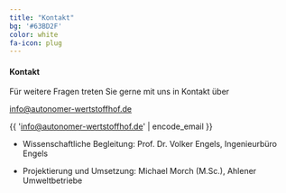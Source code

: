 ```yaml
---
title: "Kontakt"
bg: '#63BD2F'
color: white
fa-icon: plug
---
```




#### Kontakt 

Für weitere Fragen treten Sie gerne mit uns in Kontakt über 

info@autonomer-wertstoffhof.de 

{{ 'info@autonomer-wertstoffhof.de' | encode_email }}

- Wissenschaftliche Begleitung: Prof. Dr. Volker Engels, Ingenieurbüro Engels 

- Projektierung und Umsetzung: Michael Morch (M.Sc.), Ahlener Umweltbetriebe 
